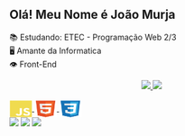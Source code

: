 ## Olá! Meu Nome é João Murja

📚 Estudando: ETEC - Programação Web 2/3 <br>
🖥️ Amante da Informatica <br>
👁️ Front-End <br>

<div align="center">
  <a href="https://github.com/Jmurja">
  <img height="180em" src="https://github-readme-stats.vercel.app/api?username=Jmurja&show_icons=true&theme=dark&include_all_commits=true&count_private=true"/>
  <img height="180em" src="https://github-readme-stats.vercel.app/api/top-langs/?username=Jmurja&layout=compact&langs_count=7&theme=dark"/>
</div>

<div style="display: inline_block"><br>
  <img align="center" alt="Jmurja-Js" height="30" width="40" src="https://raw.githubusercontent.com/devicons/devicon/master/icons/javascript/javascript-plain.svg">
  <img align="center" alt="Jmurja-HTML" height="30" width="40" src="https://raw.githubusercontent.com/devicons/devicon/master/icons/html5/html5-original.svg">
  <img align="center" alt="Jmurja-CSS" height="30" width="40" src="https://raw.githubusercontent.com/devicons/devicon/master/icons/css3/css3-original.svg">
</div>

<div>
<a href="https://twitter.com/joaomurja1" target="_blank"><img src="https://img.shields.io/badge/Twitter-1DA1F2?style=for-the-badge&logo=twitter&logoColor=white" target="_blank"></a>
  <a href="https://www.instagram.com/jmurja_" target="_blank"><img src="https://img.shields.io/badge/-Instagram-%23E4405F?style=for-the-badge&logo=instagram&logoColor=white" target="_blank"></a>
  <a href = "mailto:jmurja.filho@gmail.com"><img src="https://img.shields.io/badge/-Gmail-%23333?style=for-the-badge&logo=gmail&logoColor=white" target="_blank"></a>
  </div>

